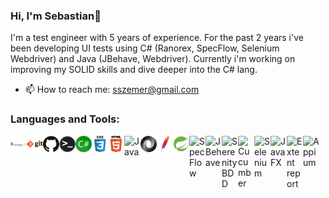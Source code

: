 ### Hi, I'm Sebastian👋
I'm a test engineer with 5 years of experience.
For the past 2 years i've been developing UI tests using C# (Ranorex, SpecFlow, Selenium Webdriver) and Java (JBehave, Webdriver).
Currently i'm working on improving my SOLID skills and dive deeper into the C# lang.

- 📫 How to reach me: sszemer@gmail.com

<!--
**sszemer/sszemer** is a ✨ _special_ ✨ repository because its `README.md` (this file) appears on your GitHub profile.

Here are some ideas to get you started:

- 🔭 I’m currently working on ...
- 🌱 I’m currently learning ...
- 👯 I’m looking to collaborate on ...
- 🤔 I’m looking for help with ...
- 💬 Ask me about ...
- 😄 Pronouns: ...
- ⚡ Fun fact: ...
-->
### Languages and Tools:

<img align="left" alt="MongoDB" width="26px" src="https://raw.githubusercontent.com/github/explore/80688e429a7d4ef2fca1e82350fe8e3517d3494d/topics/mongodb/mongodb.png" />
<img align="left" alt="Git" width="26px" src="https://raw.githubusercontent.com/github/explore/80688e429a7d4ef2fca1e82350fe8e3517d3494d/topics/git/git.png" />
<img align="left" alt="GitHub" width="26px" src="https://raw.githubusercontent.com/github/explore/78df643247d429f6cc873026c0622819ad797942/topics/github/github.png" />
<img align="left" alt="Terminal" width="26px" src="https://raw.githubusercontent.com/github/explore/80688e429a7d4ef2fca1e82350fe8e3517d3494d/topics/terminal/terminal.png" />
<img align="left" alt="C#" width="26px" src="https://raw.githubusercontent.com/github/explore/80688e429a7d4ef2fca1e82350fe8e3517d3494d/topics/csharp/csharp.png" />
<img align="left" alt="CSS" width="26px" src="https://raw.githubusercontent.com/github/explore/80688e429a7d4ef2fca1e82350fe8e3517d3494d/topics/css/css.png" />
<img align="left" alt="HTML" width="26px" src="https://raw.githubusercontent.com/github/explore/80688e429a7d4ef2fca1e82350fe8e3517d3494d/topics/html/html.png" />
<img align="left" alt="Java" width="26px" src="https://icon-library.com/images/java-icon-images/java-icon-images-0.jpg" />
<img align="left" alt="Java" width="26px" src="https://raw.githubusercontent.com/github/explore/80688e429a7d4ef2fca1e82350fe8e3517d3494d/topics/json/json.png" />
<img align="left" alt="Maven" width="26px" src="https://raw.githubusercontent.com/github/explore/80688e429a7d4ef2fca1e82350fe8e3517d3494d/topics/maven/maven.png" />
<img align="left" alt="Spring" width="26px" src="https://raw.githubusercontent.com/github/explore/80688e429a7d4ef2fca1e82350fe8e3517d3494d/topics/spring-boot/spring-boot.png" />
<img align="left" alt="SpecFlow" width="26px" src="https://pbs.twimg.com/profile_images/1223188575241588737/1qkIQKqj_400x400.jpg" />
<img align="left" alt="JBehave" width="26px" src="https://jbehave.org/reference/stable/images/jbehave-logo.png" />
<img align="left" alt="SerenityBDD" width="26px" src="https://avatars0.githubusercontent.com/u/9455201?s=200&v=4" />
<img align="left" alt="Cucumber" width="26px" src="https://static1.smartbear.co/cucumber/media/images/logos/icons/cucumber-open-icon.svg" />
<img align="left" alt="Selenium" width="26px" src="https://avatars0.githubusercontent.com/u/983927?s=200&v=4" />
<img align="left" alt="JavaFX" width="26px" src="https://upload.wikimedia.org/wikipedia/en/c/cc/JavaFX_Logo.png" />
<img align="left" alt="Extent report" width="26px" src="http://extentreports.com/wp-content/uploads/2018/09/Extent_logomark_transparentbg.png" />
<img align="left" alt="Appium" width="26px" src="https://png2.cleanpng.com/sh/a114dbaa51ea08a795faebb62f9229ca/L0KzQYm3V8E3N5Rsi5H0aYP2gLBuTfFxeJp6hZ99ZYP3PbL8lP9uaaVuh9C2c3BphMjokvUufJZ4jNt3Zz32db3sjvl2dV5uhAU2bHBqf368gsRlPJVoSKQBN3G1Q3AAU8cxO2I5SaMAM0G6SYOBU8IyPWg7RuJ3Zx==/kisspng-appium-test-automation-software-testing-selenium-ios-logo-5b4d4dc0267a23.7370314115317928321576.png" />

